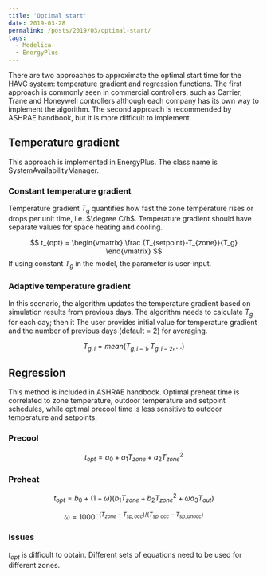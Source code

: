 ```yaml
---
title: 'Optimal start'
date: 2019-03-28
permalink: /posts/2019/03/optimal-start/
tags:
  - Modelica
  - EnergyPlus
---
```


There are two approaches to approximate the optimal start time for the HAVC system: temperature gradient and regression functions. The first approach is commonly seen in commercial controllers, such as Carrier, Trane and Honeywell controllers although each company has its own way to implement the algorithm. The second approach is recommended by ASHRAE handbook, but it is more difficult to implement.

## Temperature gradient
This approach is implemented in EnergyPlus. The class name is SystemAvailabilityManager.
### Constant temperature gradient  
Temperature gradient $T_g$ quantifies how fast the zone temperature rises or drops per unit time, i.e. $\degree C/h$. Temperature gradient should have separate values for space heating and cooling.

$$
t_{opt} = \begin{vmatrix} \frac {T_{setpoint}-T_{zone}}{T_g} \end{vmatrix}
$$
If using constant $T_g$ in the model, the parameter is user-input.

### Adaptive temperature gradient
In this scenario, the algorithm updates the temperature gradient based on simulation results from previous days. The algorithm needs to calculate $T_g$ for each day; then it
The user provides initial value for temperature gradient and the number of previous days (default = 2) for averaging.

$$
T_{g,i} = mean(T_{g,i-1},T_{g,i-2},...)
$$

## Regression
This method is included in ASHRAE handbook. Optimal preheat time is correlated to zone temperature, outdoor temperature and setpoint schedules, while optimal precool time is less sensitive to outdoor temperature and setpoints.
### Precool

$$
t_{opt} = a_0 + a_1T_{zone}+a_2T_{zone}^2
$$
### Preheat

$$
t_{opt} = b_0 + (1-\omega)(b_1T_{zone}+b_2T_{zone}^2+\omega a_3T_{out})
$$

$$
\omega = 1000^{-{(T_{zone}-T_{sp,occ})}/{(T_{sp,occ}-T_{sp,unocc})}}
$$

### Issues
$t_{opt}$ is difficult to obtain.
Different sets of equations need to be used for different zones.

